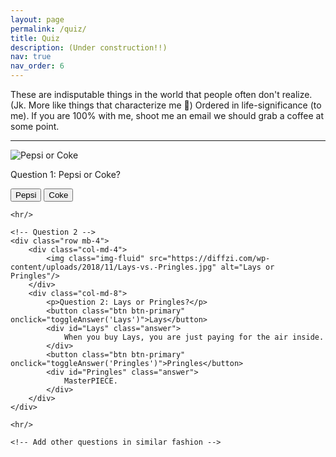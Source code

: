 ```yaml
---
layout: page
permalink: /quiz/
title: Quiz
description: (Under construction!!) 
nav: true
nav_order: 6
---
```


<p>
These are indisputable things in the world that people often don't realize. (Jk. More like things that characterize me 🤔) Ordered in life-significance (to me). If you are 100% with me, shoot me an email we should grab a coffee at some point. 
</p>

<hr/>

<div class="container">
    <!-- Question 1 -->
    <div class="row mb-4">
        <div class="col-md-4">
            <img class="img-fluid" src="https://cdn.cnn.com/cnnnext/dam/assets/180426115546-cola-wars-coke-pepsi.jpg" alt="Pepsi or Coke"/>
        </div>
        <div class="col-md-8">
            <p>Question 1: Pepsi or Coke?</p>
            <button class="btn btn-primary" onclick="toggleAnswer('answer1')">Pepsi</button>
            <div id="answer1" class="answer">
                Pepsi, something tastes like toilet cleaner.
            </div>
            <button class="btn btn-primary" onclick="toggleAnswer('answer2')">Coke</button>
            <div id="answer2" class="answer">
                Yes, coke please.
            </div>
        </div>
    </div>

    <hr/>

    <!-- Question 2 -->
    <div class="row mb-4">
        <div class="col-md-4">
            <img class="img-fluid" src="https://diffzi.com/wp-content/uploads/2018/11/Lays-vs.-Pringles.jpg" alt="Lays or Pringles"/>
        </div>
        <div class="col-md-8">
            <p>Question 2: Lays or Pringles?</p>
            <button class="btn btn-primary" onclick="toggleAnswer('Lays')">Lays</button>
            <div id="Lays" class="answer">
                When you buy Lays, you are just paying for the air inside.
            </div>
            <button class="btn btn-primary" onclick="toggleAnswer('Pringles')">Pringles</button>
            <div id="Pringles" class="answer">
                MasterPIECE.
            </div>
        </div>
    </div>

    <hr/>

    <!-- Add other questions in similar fashion -->

</div>

<script>
    function toggleAnswer(id) {
        var x = document.getElementById(id);
        if (x.style.display === "none" || x.style.display === "") {
            x.style.display = "block";
        } else {
            x.style.display = "none";
        }
    }
</script>

<style>
    .answer {
        display: none;
        margin-top: 10px;
        font-style: italic;
    }
</style>
